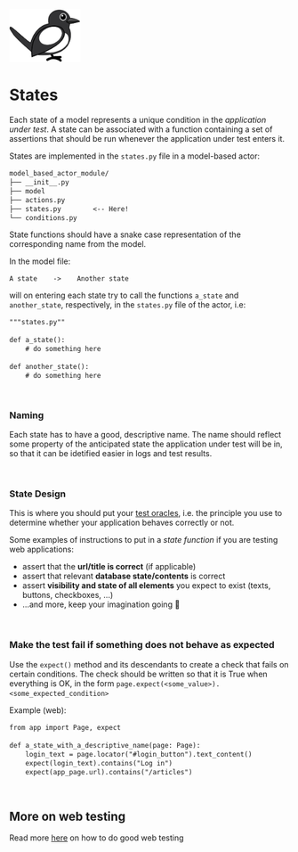 <img src="../../media/images/magpie.svg" width="128px" />

<br />

# States

Each state of a model represents a unique condition in the *application under test*. A state can be associated with a function containing a set of assertions that should be run whenever the application under test enters it.

States are implemented in the `states.py` file in a model-based actor:

    model_based_actor_module/
    ├── __init__.py
    ├── model
    ├── actions.py
    ├── states.py        <-- Here!
    └── conditions.py

State functions should have a snake case representation of the corresponding name from the model.

In the model file:

    A state    ->    Another state

will on entering each state try to call the functions `a_state` and `another_state`, respectively, in the `states.py` file of the actor, i.e:

    """states.py""

    def a_state():
        # do something here

    def another_state():
        # do something here


<br>

### Naming

Each state has to have a good, descriptive name. The name should reflect some property of the anticipated state the application under test will be in, so that it can be idetified easier in logs and test results.

<br>

### State Design

This is where you should put your [test oracles](https://en.wikipedia.org/wiki/Test_oracle), i.e. the principle you use to determine whether your application behaves correctly or not.

Some examples of instructions to put in a *state function* if you are testing web applications:

* assert that the **url/title is correct** (if applicable)
* assert that relevant **database state/contents** is correct
* assert **visibility and state of all elements** you expect to exist (texts, buttons, checkboxes, ...)
* ...and more, keep your imagination going 🙂

<br>


### Make the test fail if something does not behave as expected


Use the `expect()` method and its descendants to create a check that fails on certain conditions.
The check should be written so that it is True when everything is OK, in the form `page.expect(<some_value>).<some_expected_condition>`

Example (web):

    from app import Page, expect

    def a_state_with_a_descriptive_name(page: Page):
        login_text = page.locator("#login_button").text_content()
        expect(login_text).contains("Log in")
        expect(app_page.url).contains("/articles")


<br>

## More on web testing

Read more [here](../web_testing.md) on how to do good web testing